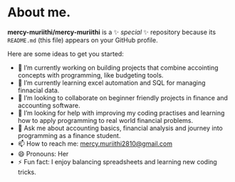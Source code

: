 # About me.

**mercy-muriithi/mercy-muriithi** is a ✨ _special_ ✨ repository because its `README.md` (this file) appears on your GitHub profile.

Here are some ideas to get you started:

- 🔭 I’m currently working on building projects that combine accointing concepts with programming, like budgeting tools.
- 🌱 I’m currently learning excel automation and SQL for managing finnacial data.
- 👯 I’m looking to collaborate on beginner friendly projects in finance and accounting software.
- 🤔 I’m looking for help with improving my coding practises and learning how to apply programming to real world financial problems.
- 💬 Ask me about accounting basics, financial analysis and journey into programming as a finance student.
- 📫 How to reach me: mercy.muriithi2810@gmail.com
- 😄 Pronouns: Her
- ⚡ Fun fact: I enjoy balancing spreadsheets and learning new coding tricks.
